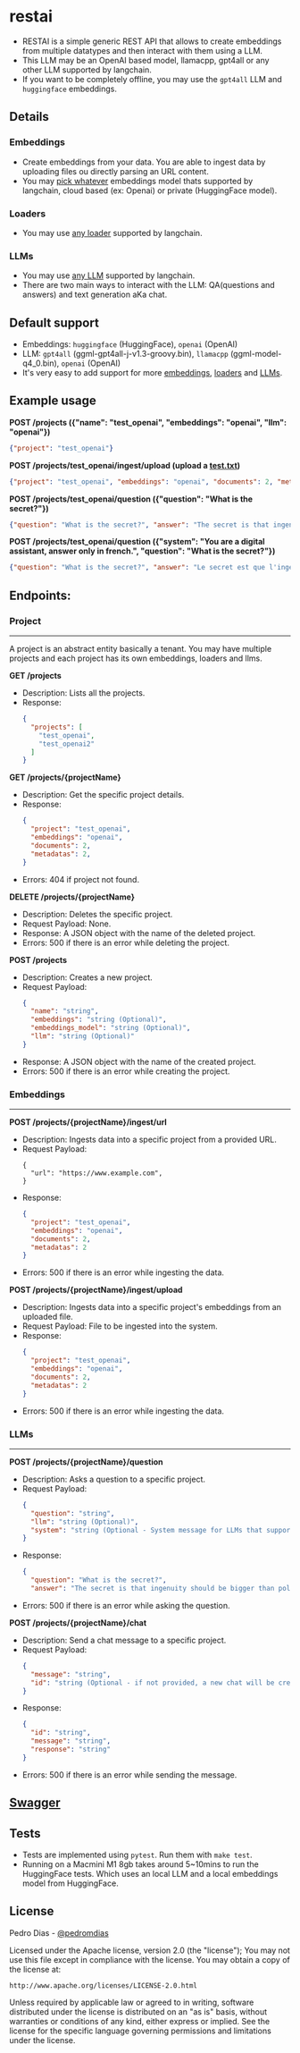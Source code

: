 # restai

* RESTAI is a simple generic REST API that allows to create embeddings from multiple datatypes and then interact with them using a LLM.
* This LLM may be an OpenAI based model, llamacpp, gpt4all or any other LLM supported by langchain.
* If you want to be completely offline, you may use the `gpt4all` LLM and `huggingface` embeddings.
## Details
### Embeddings
* Create embeddings from your data. You are able to ingest data by uploading files ou directly parsing an URL content.
* You may [pick whatever](modules/embeddings.py) embeddings model thats supported by langchain, cloud based (ex: Openai) or private (HuggingFace model).

### Loaders
* You may use [any loader](modules/loaders.py) supported by langchain.

### LLMs
* You may use [any LLM](modules/llms.py) supported by langchain.
* There are two main ways to interact with the LLM: QA(questions and answers) and text generation aKa chat.

## Default support

* Embeddings: `huggingface` (HuggingFace), `openai` (OpenAI)
* LLM: `gpt4all` (ggml-gpt4all-j-v1.3-groovy.bin), `llamacpp` (ggml-model-q4_0.bin), `openai` (OpenAI)
* It's very easy to add support for more [embeddings](modules/embeddings.py), [loaders](modules/loaders.py) and [LLMs](modules/llms.py).

## Example usage

**POST /projects ({"name": "test_openai",  "embeddings": "openai", "llm": "openai"})**
```json 
{"project": "test_openai"}
```

**POST /projects/test_openai/ingest/upload (upload a [test.txt](tests/test.txt))**
```json 
{"project": "test_openai", "embeddings": "openai", "documents": 2, "metadatas": 2}
```

**POST /projects/test_openai/question ({"question": "What is the secret?"})**
```json 
{"question": "What is the secret?", "answer": "The secret is that ingenuity should be bigger than politics and corporate greed."}
```

**POST /projects/test_openai/question ({"system": "You are a digital assistant, answer only in french.", "question": "What is the secret?"})**
```json 
{"question": "What is the secret?", "answer": "Le secret est que l'ingéniosité doit être plus grande que la politique et la cupidité des entreprises."}
```

## Endpoints:

### Project

---

A project is an abstract entity basically a tenant. You may have multiple projects and each project has its own embeddings, loaders and llms.

**GET /projects**

- Description: Lists all the projects.
- Response:
    ```json
    {
      "projects": [
        "test_openai",
        "test_openai2"
      ]
    }
    ```

**GET /projects/{projectName}**

- Description: Get the specific project details.
- Response:
    ```json
    {
      "project": "test_openai",
      "embeddings": "openai",
      "documents": 2,
      "metadatas": 2,
    }
    ```
- Errors: 404 if project not found.

**DELETE /projects/{projectName}**

- Description: Deletes the specific project.
- Request Payload: None.
- Response: A JSON object with the name of the deleted project.
- Errors: 500 if there is an error while deleting the project.

**POST /projects**

- Description: Creates a new project.
- Request Payload:
    ```json
    {
      "name": "string",
      "embeddings": "string (Optional)",
      "embeddings_model": "string (Optional)",
      "llm": "string (Optional)"
    }
    ```
- Response: A JSON object with the name of the created project.
- Errors: 500 if there is an error while creating the project.

### Embeddings

---

**POST /projects/{projectName}/ingest/url**

- Description: Ingests data into a specific project from a provided URL.
- Request Payload:
    ```
    {
      "url": "https://www.example.com",
    }
    ```
- Response:
    ```json
    {
      "project": "test_openai",
      "embeddings": "openai",
      "documents": 2,
      "metadatas": 2
    }
    ```
- Errors: 500 if there is an error while ingesting the data.

**POST /projects/{projectName}/ingest/upload**

- Description: Ingests data into a specific project's embeddings from an uploaded file.
- Request Payload: File to be ingested into the system.
- Response:
    ```json
    {
      "project": "test_openai",
      "embeddings": "openai",
      "documents": 2,
      "metadatas": 2
    }
    ```
- Errors: 500 if there is an error while ingesting the data.

### LLMs

---

**POST /projects/{projectName}/question**

- Description: Asks a question to a specific project.
- Request Payload:
    ```json
    {
      "question": "string",
      "llm": "string (Optional)",
      "system": "string (Optional - System message for LLMs that support it)"
    }
    ```
- Response:
    ```json
    {
      "question": "What is the secret?",
      "answer": "The secret is that ingenuity should be bigger than politics and corporate greed."}
    ```
- Errors: 500 if there is an error while asking the question.

**POST /projects/{projectName}/chat**

- Description: Send a chat message to a specific project.
- Request Payload:
    ```json
    {
      "message": "string",
      "id": "string (Optional - if not provided, a new chat will be created)",
    }
    ```
- Response:
    ```json
    {
      "id": "string",
      "message": "string",
      "response": "string"
    }
    ```
- Errors: 500 if there is an error while sending the message.

## [Swagger](https://apocas.github.io/restai/)

## Tests

 * Tests are implemented using `pytest`. Run them with `make test`.
 * Running on a Macmini M1 8gb takes around 5~10mins to run the HuggingFace tests. Which uses an local LLM and a local embeddings model from HuggingFace.

## License

Pedro Dias - [@pedromdias](https://twitter.com/pedromdias)

Licensed under the Apache license, version 2.0 (the "license"); You may not use this file except in compliance with the license. You may obtain a copy of the license at:

    http://www.apache.org/licenses/LICENSE-2.0.html

Unless required by applicable law or agreed to in writing, software distributed under the license is distributed on an "as is" basis, without warranties or conditions of any kind, either express or implied. See the license for the specific language governing permissions and limitations under the license.
